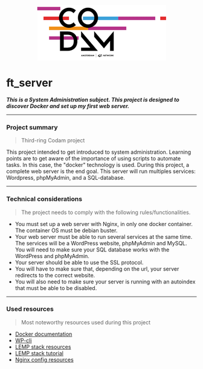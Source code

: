 <p align="center">
  <img src="https://github.com/rbakker96/images/blob/master/codam_logo.png">
</p>

# ft_server 
***This is a System Administration subject. This project is designed to discover Docker and set up my first web server.***

---

### Project summary
> Third-ring Codam project

This project intended to get introduced to system administration. Learning points are to get aware of the importance of using scripts to automate tasks. In this case, the "docker" technology is used. During this project, a complete web server is the end goal. This server will run multiples services: Wordpress, phpMyAdmin, and a SQL-database.

---

### Technical considerations
> The project needs to comply with the following rules/functionalities.

- You must set up a web server with Nginx, in only one docker container. The container OS must be debian buster.
- Your web server must be able to run several services at the same time. The services will be a WordPress website, phpMyAdmin and MySQL. You will need to make sure your SQL database works with the WordPress and phpMyAdmin.
- Your server should be able to use the SSL protocol.
- You will have to make sure that, depending on the url, your server redirects to the correct website.
- You will also need to make sure your server is running with an autoindex that must be able to be disabled.

---

### Used resources
> Most noteworthy resources used during this project

- <a href="https://docs.docker.com/get-started/overview/" target="_blank">Docker documentation</a>
- <a href="https://github.com/wp-cli/wp-cli" target="_blank">WP-cli</a>
- <a href="https://lemp.io/" target="_blank">LEMP stack resources</a>
- <a href="https://www.linuxbabe.com/debian/install-lemp-stack-debian-10-buster" target="_blank">LEMP stack tutorial</a>
- <a href="https://www.nginx.com/resources/wiki/start/topics/recipes/wordpress/" target="_blank">Nginx config resources</a>
